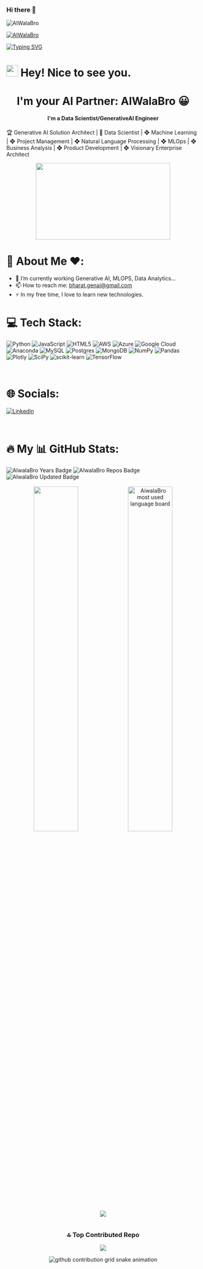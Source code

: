 ### Hi there 👋

<!--
**AIWalaBro/AIWalaBro** is a ✨ _special_ ✨ repository because its `README.md` (this file) appears on your GitHub profile.

Here are some ideas to get you started:

- 🔭 I’m currently working on ...
- 🌱 I’m currently learning ...
- 👯 I’m looking to collaborate on ...
- 🤔 I’m looking for help with ...
- 💬 Ask me about ...
- 📫 How to reach me: ...
- 😄 Pronouns: ...
- ⚡ Fun fact: ...

![](https://komarev.com/ghpvc/?username=AIWalaBro&label=PROFILE+VIEWS)
-->



<p align="left"> <img src="https://komarev.com/ghpvc/?username=AIWalaBro&label=Profile%20views&color=0e75b6&style=flat" alt="AIWalaBro" /> </p>

<p align="left"> <a href="https://github.com/ryo-ma/github-profile-trophy"><img src="https://github-profile-trophy.vercel.app/?username=AIWalaBro" alt="AIWalaBro" /></a> </p>


[![Typing SVG](https://readme-typing-svg.herokuapp.com?size=24&width=600&lines=Welcome+To+My+GitHub+Profile!+😀)](https://git.io/typing-svg)

<h1><img src="https://emojis.slackmojis.com/emojis/images/1531849430/4246/blob-sunglasses.gif?1531849430" width="30"/> Hey! Nice to see you.</h1>
<h1 align="center">I'm your AI Partner: AIWalaBro 😀</h1>
<h4 align="center">I'm a Data Scientist/GenerativeAI Engineer</h4>

🏆 Generative AI Solution Architect | 🔮 Data Scientist | ❖ Machine Learning |  ❖ Project Management | ❖ Natural Language Processing | ❖ MLOps | ❖ Business Analysis | ❖ Product Development | ❖ Visionary Enterprise Architect

<div align="center">
<img src="https://media.giphy.com/media/dWesBcTLavkZuG35MI/giphy.gif" width="350" height="200"/>
</div>


# 👋 About Me ❤️:


- 🌱 I’m currently working Generative AI, MLOPS, Data Analytics...
- 📫 How to reach me: <a href="mailto:bharat.genai@gmail.com">bharat.genai@gmail.com</a> 
- ⚡ In my free time, I love to learn new technologies.


# 💻 Tech Stack:
![Python](https://img.shields.io/badge/python-3670A0?style=for-the-badge&logo=python&logoColor=ffdd90) ![JavaScript](https://img.shields.io/badge/javascript-%23323330.svg?style=for-the-badge&logo=javascript&logoColor=%23F7DF1E) ![HTML5](https://img.shields.io/badge/html5-%23E34F26.svg?style=for-the-badge&logo=html5&logoColor=white) ![AWS](https://img.shields.io/badge/AWS-%23FF9900.svg?style=for-the-badge&logo=amazon-aws&logoColor=white) ![Azure](https://img.shields.io/badge/azure-%230072C6.svg?style=for-the-badge&logo=azure-devops&logoColor=white) ![Google Cloud](https://img.shields.io/badge/Google%20Cloud-%234285F4.svg?style=for-the-badge&logo=google-cloud&logoColor=white) ![Anaconda](https://img.shields.io/badge/Anaconda-%2344A833.svg?style=for-the-badge&logo=anaconda&logoColor=white) ![MySQL](https://img.shields.io/badge/mysql-%2300f.svg?style=for-the-badge&logo=mysql&logoColor=white) ![Postgres](https://img.shields.io/badge/postgres-%23316192.svg?style=for-the-badge&logo=postgresql&logoColor=white) ![MongoDB](https://img.shields.io/badge/MongoDB-%234ea94b.svg?style=for-the-badge&logo=mongodb&logoColor=white) ![NumPy](https://img.shields.io/badge/numpy-%23013243.svg?style=for-the-badge&logo=numpy&logoColor=white) ![Pandas](https://img.shields.io/badge/pandas-%23150458.svg?style=for-the-badge&logo=pandas&logoColor=white) ![Plotly](https://img.shields.io/badge/Plotly-%233F4F75.svg?style=for-the-badge&logo=plotly&logoColor=white) ![SciPy](https://img.shields.io/badge/SciPy-%230C55A5.svg?style=for-the-badge&logo=scipy&logoColor=%white) ![scikit-learn](https://img.shields.io/badge/scikit--learn-%23F7931E.svg?style=for-the-badge&logo=scikit-learn&logoColor=white) ![TensorFlow](https://img.shields.io/badge/TensorFlow-%23FF6F00.svg?style=for-the-badge&logo=TensorFlow&logoColor=white)

<br>


# 🌐 Socials:


[![LinkedIn](https://img.shields.io/badge/LinkedIn-%230077B5.svg?logo=linkedin&logoColor=white)](https://www.linkedin.com/in/bharatbhushandwarkewasi/) 

<br>


# :fire: My 📊 GitHub Stats:

<div>
  <img src="https://badges.pufler.dev/years/AIWalaBro" alt="AIwalaBro Years Badge"  /> 
  <img src="https://badges.pufler.dev/repos/AIWalaBro" alt="AIwalaBro Repos Badge"  /> 
  <img src="https://badges.pufler.dev/commits/monthly/AIWalaBro" alt="AIwalaBro Updated Badge"  /> 
   <!--Ref Link(badge):https://pufler.dev/git-badges/-->
</div>
<br>

<div align="center">
 
<img width="48%" src="https://github-readme-stats.vercel.app/api?username=AIWalaBro&show_icons=true&theme=algolia&include_all_commits=true&count_private=true"/>

<img width="48%" alt="AiwalaBro most used language board" src="https://github-readme-streak-stats.herokuapp.com/?user=AIWalaBro&theme=react&border=61dafb&hide_border=true" />
<div>
<div align = "center" style = "width: 100%; display: flex; justify-content: center; align-items: center; flex-direction: column">

<div style = "margin: 0 10px">

![](https://github-readme-stats.vercel.app/api/top-langs/?username=AIWalaBro&theme=react&hide_border=false&include_all_commits=true&count_private=true&layout=compact)
</div>
</div>


### 🔝 Top Contributed Repo
<div align = "center">

![](https://github-contributor-stats.vercel.app/api?username=AIWalaBro&limit=5&theme=dark&combine_all_yearly_contributions=true)

</div>

![github contribution grid snake animation](https://raw.githubusercontent.com/AIWalaBro/AIWalaBro/output/github-contribution-grid-snake-dark.svg#gh-dark-mode-only)



  
